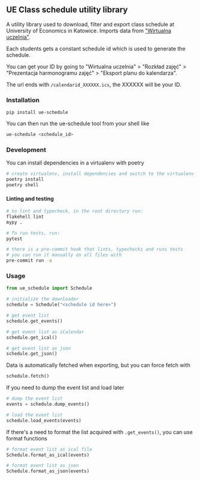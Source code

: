 ## UE Class schedule utility library

A utility library used to download, filter and export class schedule at University of Economics in Katowice. Imports data from ["Wirtualna uczelnia"](https://e-uczelnia.ue.katowice.pl/).

Each students gets a constant schedule id which is used to generate the schedule.

You can get your ID by going to "Wirtualna uczelnia" > "Rozkład zajęć" > "Prezentacja harmonogramu zajęć" > "Eksport planu do kalendarza".

The url ends with `/calendarid_XXXXXX.ics`, the XXXXXX will be your ID.

### Installation

```
pip install ue-schedule
```

You can then run the ue-schedule tool from your shell like

```sh
ue-schedule <schedule_id>
```

### Development

You can install dependencies in a virtualenv with poetry

```bash
# create virtualenv, install dependencies and switch to the virtualenv
poetry install
poetry shell
```

#### Linting and testing
```bash
# to lint and typecheck, in the root directory run:
flakehell lint
mypy .

# To run tests, run:
pytest

# there is a pre-commit hook that lints, typechecks and runs tests
# you can run it manually on all files with
pre-commit run -a
```

### Usage

```python
from ue_schedule import Schedule

# initialize the downloader
schedule = Schedule("<schedule id here>")

# get event list
schedule.get_events()

# get event list as iCalendar
schedule.get_ical()

# get event list as json
schedule.get_json()
```

Data is automatically fetched when exporting, but you can force fetch with

```python
schedule.fetch()
```

If you need to dump the event list and load later

```python
# dump the event list
events = schedule.dump_events()

# load the event list
schedule.load_events(events)
```

If there's a need to format the list acquired with `.get_events()`, you can use format functions

```python
# format event list as ical file
Schedule.format_as_ical(events)

# format event list as json
Schedule.format_as_json(events)
```
